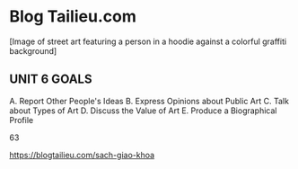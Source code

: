 # Blog Tailieu.com

[Image of street art featuring a person in a hoodie against a colorful graffiti background]

## UNIT 6 GOALS

A. Report Other People's Ideas
B. Express Opinions about Public Art
C. Talk about Types of Art
D. Discuss the Value of Art
E. Produce a Biographical Profile

63

https://blogtailieu.com/sach-giao-khoa